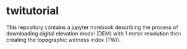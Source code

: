 # twitutorial
This repository contains a jupyter notebook describing the process of downloading digital elevation model (DEM) with 1 meter resolution then creating the topographic wetness index (TWI).
